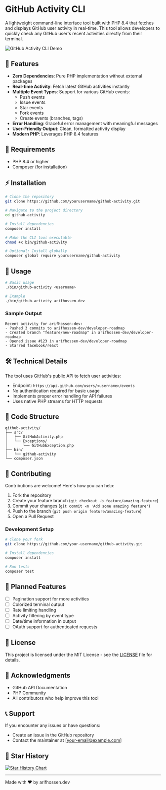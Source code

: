# GitHub Activity CLI

A lightweight command-line interface tool built with PHP 8.4 that fetches and displays GitHub user activity in real-time. This tool allows developers to quickly check any GitHub user's recent activities directly from their terminal.

![GitHub Activity CLI Demo](demo.gif)

## 🚀 Features

- **Zero Dependencies**: Pure PHP implementation without external packages
- **Real-time Activity**: Fetch latest GitHub activities instantly
- **Multiple Event Types**: Support for various GitHub events:
  - Push events
  - Issue events
  - Star events
  - Fork events
  - Create events (branches, tags)
- **Error Handling**: Graceful error management with meaningful messages
- **User-Friendly Output**: Clean, formatted activity display
- **Modern PHP**: Leverages PHP 8.4 features

## 🔧 Requirements

- PHP 8.4 or higher
- Composer (for installation)

## ⚡ Installation

```bash
# Clone the repository
git clone https://github.com/yourusername/github-activity.git

# Navigate to the project directory
cd github-activity

# Install dependencies
composer install

# Make the CLI tool executable
chmod +x bin/github-activity

# Optional: Install globally
composer global require yourusername/github-activity
```

## 📖 Usage

```bash
# Basic usage
./bin/github-activity <username>

# Example
./bin/github-activity arifhossen-dev
```

### Sample Output
```
Recent activity for arifhossen-dev:
- Pushed 3 commits to arifhossen-dev/developer-roadmap
- Created branch "feature/new-roadmap" in arifhossen-dev/developer-roadmap
- Opened issue #123 in arifhossen-dev/developer-roadmap
- Starred facebook/react
```

## 🛠️ Technical Details

The tool uses GitHub's public API to fetch user activities:
- Endpoint: `https://api.github.com/users/<username>/events`
- No authentication required for basic usage
- Implements proper error handling for API failures
- Uses native PHP streams for HTTP requests

## 🎯 Code Structure

```
github-activity/
├── src/
│   ├── GitHubActivity.php
│   └── Exceptions/
│       └── GitHubException.php
├── bin/
│   └── github-activity
└── composer.json
```

## 🤝 Contributing

Contributions are welcome! Here's how you can help:

1. Fork the repository
2. Create your feature branch (`git checkout -b feature/amazing-feature`)
3. Commit your changes (`git commit -m 'Add some amazing feature'`)
4. Push to the branch (`git push origin feature/amazing-feature`)
5. Open a Pull Request

### Development Setup

```bash
# Clone your fork
git clone https://github.com/your-username/github-activity.git

# Install dependencies
composer install

# Run tests
composer test
```

## 📝 Planned Features

- [ ] Pagination support for more activities
- [ ] Colorized terminal output
- [ ] Rate limiting handling
- [ ] Activity filtering by event type
- [ ] Date/time information in output
- [ ] OAuth support for authenticated requests

## 📜 License

This project is licensed under the MIT License - see the [LICENSE](LICENSE) file for details.

## 🙏 Acknowledgments

- GitHub API Documentation
- PHP Community
- All contributors who help improve this tool

## 📞 Support

If you encounter any issues or have questions:

- Create an issue in the GitHub repository
- Contact the maintainer at [your-email@example.com]

## 🌟 Star History

[![Star History Chart](https://api.star-history.com/svg?repos=yourusername/github-activity&type=Date)](https://star-history.com/#yourusername/github-activity&Date)

---

Made with ❤️ by arifhossen.dev

